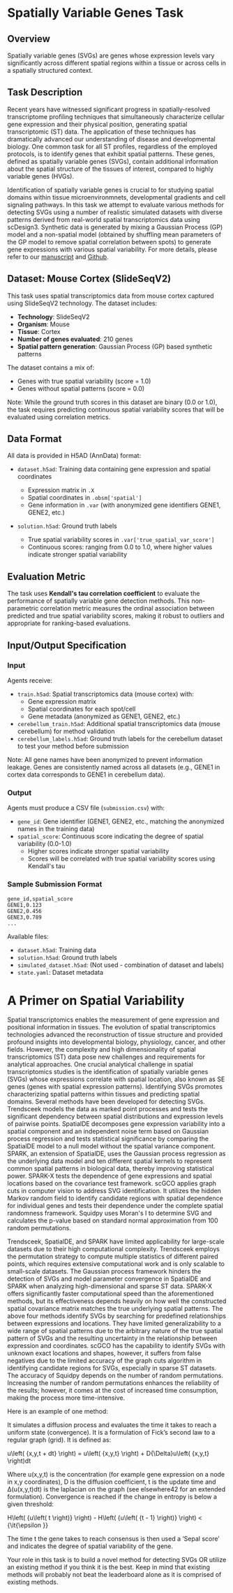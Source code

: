 # Spatially Variable Genes Task

## Overview
Spatially variable genes (SVGs) are genes whose expression levels vary significantly across different spatial regions within a tissue or across cells in a spatially structured context.

## Task Description
Recent years have witnessed significant progress in spatially-resolved transcriptome profiling techniques that simultaneously characterize cellular gene expression and their physical position, generating spatial transcriptomic (ST) data. The application of these techniques has dramatically advanced our understanding of disease and developmental biology. One common task for all ST profiles, regardless of the employed protocols, is to identify genes that exhibit spatial patterns. These genes, defined as spatially variable genes (SVGs), contain additional information about the spatial structure of the tissues of interest, compared to highly variable genes (HVGs).

Identification of spatially variable genes is crucial to for studying spatial domains within tissue microenvironmnets, developmental gradients and cell signaling pathways. In this task we attempt to evaluate various methods for detecting SVGs using a number of realistic simulated datasets with diverse patterns derived from real-world spatial transcriptomics data using scDesign3. Synthetic data is generated by mixing a Gaussian Process (GP) model and a non-spatial model (obtained by shuffling mean parameters of the GP model to remove spatial correlation between spots) to generate gene expressions with various spatial variability. For more details, please refer to our [manuscript](https://www.biorxiv.org/content/10.1101/2023.12.02.569717v1) and [Github](https://github.com/pinellolab/SVG_Benchmarking).


## Dataset: Mouse Cortex (SlideSeqV2)
This task uses spatial transcriptomics data from mouse cortex captured using SlideSeqV2 technology. The dataset includes:

- **Technology**: SlideSeqV2
- **Organism**: Mouse
- **Tissue**: Cortex
- **Number of genes evaluated**: 210 genes
- **Spatial pattern generation**: Gaussian Process (GP) based synthetic patterns

The dataset contains a mix of:
- Genes with true spatial variability (score = 1.0)
- Genes without spatial patterns (score = 0.0)

Note: While the ground truth scores in this dataset are binary (0.0 or 1.0), the task requires predicting continuous spatial variability scores that will be evaluated using correlation metrics.

## Data Format
All data is provided in H5AD (AnnData) format:

- `dataset.h5ad`: Training data containing gene expression and spatial coordinates
  - Expression matrix in `.X`
  - Spatial coordinates in `.obsm['spatial']`
  - Gene information in `.var` (with anonymized gene identifiers GENE1, GENE2, etc.)
  
- `solution.h5ad`: Ground truth labels
  - True spatial variability scores in `.var['true_spatial_var_score']`
  - Continuous scores: ranging from 0.0 to 1.0, where higher values indicate stronger spatial variability

## Evaluation Metric
The task uses **Kendall's tau correlation coefficient** to evaluate the performance of spatially variable gene detection methods. This non-parametric correlation metric measures the ordinal association between predicted and true spatial variability scores, making it robust to outliers and appropriate for ranking-based evaluations.

## Input/Output Specification

### Input
Agents receive:
- `train.h5ad`: Spatial transcriptomics data (mouse cortex) with:
  - Gene expression matrix
  - Spatial coordinates for each spot/cell
  - Gene metadata (anonymized as GENE1, GENE2, etc.)
- `cerebellum_train.h5ad`: Additional spatial transcriptomics data (mouse cerebellum) for method validation
- `cerebellum_labels.h5ad`: Ground truth labels for the cerebellum dataset to test your method before submission

Note: All gene names have been anonymized to prevent information leakage. Genes are consistently named across all datasets (e.g., GENE1 in cortex data corresponds to GENE1 in cerebellum data).

### Output
Agents must produce a CSV file (`submission.csv`) with:
- `gene_id`: Gene identifier (GENE1, GENE2, etc., matching the anonymized names in the training data)
- `spatial_score`: Continuous score indicating the degree of spatial variability (0.0-1.0)
  - Higher scores indicate stronger spatial variability
  - Scores will be correlated with true spatial variability scores using Kendall's tau

### Sample Submission Format
```csv
gene_id,spatial_score
GENE1,0.123
GENE2,0.456
GENE3,0.789
...
```


Available files:
- `dataset.h5ad`: Training data
- `solution.h5ad`: Ground truth labels
- `simulated_dataset.h5ad`: (Not used - combination of dataset and labels)
- `state.yaml`: Dataset metadata

# A Primer on Spatial Variability

Spatial transcriptomics enables the measurement of gene expression and positional information in tissues. The evolution of spatial transcriptomics technologies advanced the reconstruction of tissue structure and provided profound insights into developmental biology, physiology, cancer, and other fields. However, the complexity and high dimensionality of spatial transcriptomics (ST) data pose new challenges and requirements for analytical approaches. One crucial analytical challenge in spatial transcriptomics studies is the identification of spatially variable genes (SVGs) whose expressions correlate with spatial location, also known as SE genes (genes with spatial expression patterns). Identifying SVGs promotes characterizing spatial patterns within tissues and predicting spatial domains. Several methods have been developed for detecting SVGs. Trendsceek models the data as marked point processes and tests the significant dependency between spatial distributions and expression levels of pairwise points. SpatialDE decomposes gene expression variability into a spatial component and an independent noise term based on Gaussian process regression and tests statistical significance by comparing the SpatialDE model to a null model without the spatial variance component. SPARK, an extension of SpatialDE, uses the Gaussian process regression as the underlying data model and ten different spatial kernels to represent common spatial patterns in biological data, thereby improving statistical power. SPARK-X tests the dependence of gene expressions and spatial locations based on the covariance test framework. scGCO applies graph cuts in computer vision to address SVG identification. It utilizes the hidden Markov random field to identify candidate regions with spatial dependence for individual genes and tests their dependence under the complete spatial randomness framework. Squidpy uses Moran's I to determine SVG and calculates the p-value based on standard normal approximation from 100 random permutations.

Trendsceek, SpatialDE, and SPARK have limited applicability for large-scale datasets due to their high computational complexity. Trendsceek employs the permutation strategy to compute multiple statistics of different paired points, which requires extensive computational work and is only scalable to small-scale datasets. The Gaussian process framework hinders the detection of SVGs and model parameter convergence in SpatialDE and SPARK when analyzing high-dimensional and sparse ST data. SPARK-X offers significantly faster computational speed than the aforementioned methods, but its effectiveness depends heavily on how well the constructed spatial covariance matrix matches the true underlying spatial patterns. The above four methods identify SVGs by searching for predefined relationships between expressions and locations. They have limited generalizability to a wide range of spatial patterns due to the arbitrary nature of the true spatial pattern of SVGs and the resulting uncertainty in the relationship between expression and coordinates. scGCO has the capability to identify SVGs with unknown exact locations and shapes, however, it suffers from false negatives due to the limited accuracy of the graph cuts algorithm in identifying candidate regions for SVGs, especially in sparse ST datasets. The accuracy of Squidpy depends on the number of random permutations. Increasing the number of random permutations enhances the reliability of the results; however, it comes at the cost of increased time consumption, making the process more time-intensive.

Here is an example of one method:

It simulates a diffusion process and evaluates the time it takes to reach a uniform state (convergence). It is a formulation of Fick’s second law to a regular graph (grid). It is defined as:

u\left( {x,y,t + dt} \right) = u\left( {x,y,t} \right) + D{\Delta}u\left( {x,y,t} \right)dt

Where u(x,y,t) is the concentration (for example gene expression on a node in x,y coordinates), D is the diffusion coefficient, t is the update time and ∆(u(x,y,t)dt) is the laplacian on the graph (see elsewhere42 for an extended formulation). Convergence is reached if the change in entropy is below a given threshold:

H\left( {u\left( t \right)} \right) - H\left( {u\left( {t - 1} \right)} \right) < {\it{\epsilon }}

The time t the gene takes to reach consensus is then used a ‘Sepal score’ and indicates the degree of spatial variability of the gene. 

Your role in this task is to build a novel method for detecting SVGs OR utilize an existing method if you think it is the best. Keep in mind that existing methods will probably not beat the leaderboard alone as it is comprised of existing methods.

